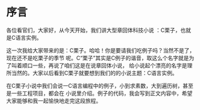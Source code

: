 # 序言

各位看官们，大家好，从今天开始，我们讲大型章回体科技小说 ：C栗子，也就是C语言实例。 
 
这一次我给大家带来的是：C栗子。哈哈！你是要请我们吃例子吗？当然不是了，现在还不是吃栗子的季节
呢。C“栗子”其实是C例子的谐音，取这么个名字就是为了叫着顺口一些，再说了咱们这是在说章回体小说，
给小说起个漂亮的名字是理所当然的。大家以后看到C栗子就要想到我们的的小说主题：C语言实例。 
  
在C栗子小说中我们会说一C语言编程中的例子，小到求素数，大到遍历树，甚至是一些工程项目，都会在
小说里介绍。例子的代码，我会写到正文内容中，希望大家能够和我一起愉快地走完这段旅程。  



  
